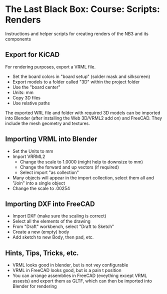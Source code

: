 # The Last Black Box: Course: Scripts: Renders
Instructions and helper scripts for creating renders of the NB3 and its components

## Export for KiCAD
For rendering purposes, export a VRML file.
 - Set the board colors in "board setup" (solder mask and silkscreen)
 - Export models to a folder called "3D" within the project folder
 - Use the "board center"
 - Units: mm
 - Copy 3D files
 - Use relative paths

 The exported WRL file and folder with required 3D models can be imported into Blender (after installing the Web 3D/VRML2 add on) and FreeCAD. They include the mesh geometry and textures.

## Importing VRML into Blender
- Set the Units to mm
- Import VRRML2
  - Change the scale to 1.0000 (might help to downsize to mm)
  - Change the forward and up vectors (if required)
  - Select import "as collection"
- Many objects will appear in the import collection, select them all and "Join" into a single object
- Change the scale to .00254

## Importing DXF into FreeCAD
- Import DXF (make sure the scaling is correct)
- Select all the elements of the drawing
- From "Draft" workbench, select "Draft to Sketch"
- Create a new (empty) body
- Add sketch to new Body, then pad, etc.

## Hints, Tips, Tricks, etc.
- VRML looks good in blender, but is not vey configurable
- VRML in FreeCAD looks good, but is a pain t position
- You can arrange assemblies in FreeCAD (eveything except VRML assests) and export them as GLTF, which can then be imported into Blender for rendering
